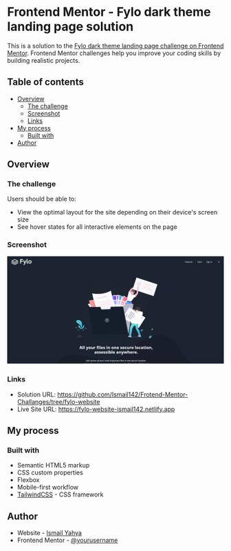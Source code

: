 # Frontend Mentor - Fylo dark theme landing page solution

This is a solution to the [Fylo dark theme landing page challenge on Frontend Mentor](https://www.frontendmentor.io/challenges/fylo-dark-theme-landing-page-5ca5f2d21e82137ec91a50fd). Frontend Mentor challenges help you improve your coding skills by building realistic projects. 

## Table of contents

- [Overview](#overview)
  - [The challenge](#the-challenge)
  - [Screenshot](#screenshot)
  - [Links](#links)
- [My process](#my-process)
  - [Built with](#built-with)
- [Author](#author)


## Overview

### The challenge

Users should be able to:

- View the optimal layout for the site depending on their device's screen size
- See hover states for all interactive elements on the page

### Screenshot

![](./screenshot.png)



### Links

- Solution URL: https://github.com/Ismail142/Frotend-Mentor-Challanges/tree/fylo-website
- Live Site URL: https://fylo-website-ismail142.netlify.app

## My process

### Built with

- Semantic HTML5 markup
- CSS custom properties
- Flexbox
- Mobile-first workflow
- [TailwindCSS](https://tailwindcss.com//) - CSS framework





## Author

- Website - [Ismail Yahya](https://ismail142-portfolio.vercel.app/)
- Frontend Mentor - [@yourusername](https://www.frontendmentor.io/profile/ismail142)


